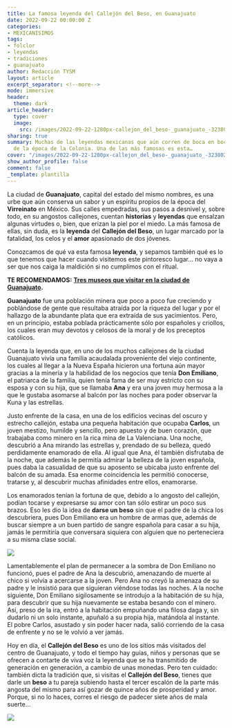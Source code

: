```yaml
---
title: La famosa leyenda del Callejón del Beso, en Guanajuato
date: 2022-09-22 00:00:00 Z
categories:
- MEXICANISIMOS
tags:
- folclor
- leyendas
- tradiciones
- guanajuato
author: Redacción TYSM
layout: article
excerpt_separator: <!--more-->
mode: immersive
header:
  theme: dark
article_header:
  type: cover
  image:
    src: /images/2022-09-22-1280px-callejon_del_beso-_guanajuato_-32380256143.jpeg
sharing: true
summary: Muchas de las leyendas mexicanas que aún corren de boca en boca provienen
  de la época de la Colonia. Una de las más famosas es esta…
cover: "/images/2022-09-22-1280px-callejon_del_beso-_guanajuato_-32380256143.jpeg"
show_author_profile: false
comment: false
_template: plantilla
---
```







La ciudad de **Guanajuato**, capital del estado del mismo nombres, es una urbe que aún conserva un sabor y un espíritu propios de la época del **Virreinato** en México. Sus calles empedradas, sus pasos a desnivel y, sobre todo, en su angostos callejones, cuentan **historias** y **leyendas** que ensalzan algunas virtudes o, bien, que erizan la piel por el miedo. La más famosa de ellas, sin duda, es la **leyenda** del **Callejón del Beso**, un lugar marcado por la fatalidad, los celos y el **amor** apasionado de dos jóvenes.

Conozcamos de qué va esta famosa **leyenda**, y sepamos también qué es lo que tenemos que hacer cuando visitemos este pintoresco lugar… no vaya a ser que nos caiga la maldición si no cumplimos con el ritual.

**TE RECOMENDAMOS:** [**Tres museos que visitar en la ciudad de Guanajuato**](https://blog.tonoysumariachi.com/turismo/2022/04/21/tres-museos-que-visitar-en-la-ciudad-de-guanajuato.html)**.**

**Guanajuato** fue una población minera que poco a poco fue creciendo y poblándose de gente que resultaba atraída por la riqueza del lugar y por el hallazgo de la abundante plata que era extraída de sus yacimientos. Pero, en un principio, estaba poblada prácticamente sólo por españoles y criollos, los cuales eran muy devotos y celosos de la moral y de los preceptos católicos.

Cuenta la leyenda que, en uno de los muchos callejones de la ciudad Guanajuato vivía una familia acaudalada proveniente del viejo continente, los cuales al llegar a la Nueva España hicieron una fortuna aún mayor gracias a la minería y la habilidad de los negocios que tenía **Don Emiliano**, el patriarca de la familia, quien tenía fama de ser muy estricto con su esposa y con su hija, que se llamaba **Ana** y era una joven muy hermosa a la que le gustaba asomarse al balcón por las noches para poder observar la Kuna y las estrellas.

Justo enfrente de la casa, en una de los edificios vecinas del oscuro y estrecho callejón, estaba una pequeña habitación que ocupaba **Carlos**, un joven mestizo, humilde y sencillo, pero apuesto y de buen corazón, que trabajaba como minero en la rica mina de La Valenciana. Una noche, descubrió a Ana mirando las estrellas y, prendado de su belleza, quedó perdidamente enamorado de ella. Al igual que Ana, él también disfrutaba de la noche, que además le permitía admirar la belleza de la joven española, pues daba la casualidad de que su aposento se ubicaba justo enfrente del balcón de su amada. Esa enorme coincidencia les permitió conocerse, tratarse y, al descubrir muchas afinidades entre ellos, enamorarse.

Los enamorados tenían la fortuna de que, debido a lo angosto del callejón, podían tocarse y expresarse su amor con tan sólo estirar un poco sus brazos. Eso les dio la idea de **darse un beso** sin que el padre de la chica los descubriera, pues Don Emiliano era un hombre de armas que, además de buscar siempre a un buen partido de sangre española para casar a su hija, jamás le permitiría que conversara siquiera con alguien que no perteneciera a su misma clase social.

![](https://upload.wikimedia.org/wikipedia/commons/thumb/7/77/Callejon_del_Beso%2C_terraza_de_los_amantes.JPG/1024px-Callejon_del_Beso%2C_terraza_de_los_amantes.JPG)

Lamentablemente el plan de permanecer a la sombra de Don Emiliano no funcionó, pues el padre de Ana la descubrió, amenazando de muerte al chico si volvía a acercarse a la joven. Pero Ana no creyó la amenaza de su padre y le insistió para que siguieran viéndose todas las noches. A la noche siguiente, Don Emiliano sigilosamente se introdujo a la habitación de su hija, para descubrir que su hija nuevamente se estaba besando con el minero. Así, preso de la ira, entró a la habitación empuñando una filosa daga y, sin dudarlo ni un solo instante, apuñaló a su propia hija, matándola al instante. El pobre Carlos, asustado y sin poder hacer nada, salió corriendo de la casa de enfrente y no se le volvió a ver jamás.

Hoy en día, el **Callejón del Beso** es uno de los sitios más visitados del centro de Guanajuato, y todo el tiempo hay guías, niños y personas que se ofrecen a contarte de viva voz la leyenda que se ha transmitido de generación en generación, a cambio de unas monedas. Pero ten cuidado: también dicta la tradición que, si visitas el **Callejón del Beso**, tienes que darle un **beso** a tu pareja subiendo hasta el tercer escalón de la parte más angosta del mismo para así gozar de quince años de prosperidad y amor. Porque, si no lo haces, corres el riesgo de padecer siete años de mala suerte…

![](https://upload.wikimedia.org/wikipedia/commons/thumb/8/8c/Historic_Town_of_Guanajuato_Feb_2020_031.jpg/756px-Historic_Town_of_Guanajuato_Feb_2020_031.jpg)
